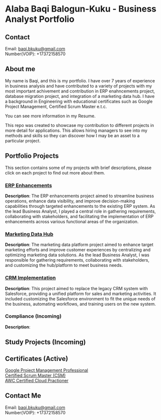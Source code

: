# Alaba Baqi Balogun-Kuku - Business Analyst Portfolio
## Contact
Email: baqi.bkuku@gmail.com  
Number(VOIP): +17372158570

## About me
My name is Baqi, and this is my portfolio.
I have over 7 years of experience in business analysis and have contributed to a variety of projects with my most important achivement and contribution in  ERP enahncements project, database migration project, and integration of a marketing data hub.
I have a background in Engineering with educational certificates such as Google Project Management, Certified Scrum Master e.t.c.

You can see more information in my Resume.

This repo was created to showcase my contribution to different projects in more detail for applications. This allows hiring managers to see into my methods and skills so they can discover how I may be an asset to a particular project.

## Portfolio Projects
This section contains some of my projects with brief descriptions, please click on each project to find out more about them.

### [ERP Enhancements](https://github.com/EmerumVII/Business-Analyst-Portfolio/blob/main/Portfolio%20Projects/BA%20Portfolio-ERP%20Enhancement%20Project.pdf)
**Description**: The ERP enhancements project aimed to streamline business operations, enhance data visibility, and improve decision-making capabilities through targeted enhancements to the existing ERP system. As the lead Business Analyst, I played a central role in gathering requirements, collaborating with stakeholders, and facilitating the implementation of ERP enhancements across various functional areas of the organization.

### [Marketing Data Hub](https://github.com/EmerumVII/Business-Analyst-Portfolio/blob/main/Portfolio%20Projects/BA%20Portfolio-MDH%20Project.pdf)
**Description**: The marketing data platform project aimed to enhance target marketing efforts and improve customer experiences by centralizing and optimizing marketing data solutions. As the lead Business Analyst, I was responsible for gathering requirements, collaborating with stakeholders, and customizing the hub/platform to meet business needs.

### [CRM Implementation](https://github.com/EmerumVII/Business-Analyst-Portfolio/blob/main/Portfolio%20Projects/BA%20Portfolio-CRM%20Implementation%20Project.pdf)
**Description**: This project aimed to replace the legacy CRM system with Salesforce, providing a unified platform for sales and marketing activities. It included customizing the Salesforce environment to fit the unique needs of the business, automating workflows, and training users on the new system.

### Compliance (Incoming)
**Description**: 

## Study Projects (Incoming)

## Certificates (Active)
[Google Project Management Professional](https://github.com/EmerumVII/Business-Analyst-Portfolio/blob/main/Certificates/Google%20Project%20Management%20Certificate%20-%203RDBJAW2JEFE.pdf)  
[Certified Scrum Master (CSM)](https://github.com/EmerumVII/Business-Analyst-Portfolio/blob/main/Certificates/ScrumAlliance_CSM_Certificate.pdf)  
[AWC Certified Cloud Practioner](https://github.com/EmerumVII/Business-Analyst-Portfolio/blob/main/Certificates/AWS%20Certified%20Cloud%20Practitioner%20Certificate.pdf)

## Contact Me
Email: baqi.bkuku@gmail.com  
Number(VOIP): +17372158570
